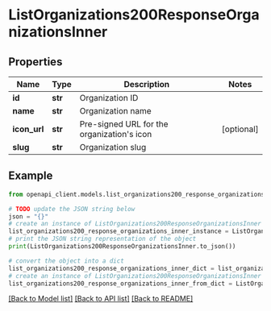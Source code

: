 # ListOrganizations200ResponseOrganizationsInner

## Properties

| Name         | Type    | Description                                    | Notes      |
| ------------ | ------- | ---------------------------------------------- | ---------- |
| **id**       | **str** | Organization ID                                |
| **name**     | **str** | Organization name                              |
| **icon_url** | **str** | Pre-signed URL for the organization&#39;s icon | [optional] |
| **slug**     | **str** | Organization slug                              |

## Example

```python
from openapi_client.models.list_organizations200_response_organizations_inner import ListOrganizations200ResponseOrganizationsInner

# TODO update the JSON string below
json = "{}"
# create an instance of ListOrganizations200ResponseOrganizationsInner from a JSON string
list_organizations200_response_organizations_inner_instance = ListOrganizations200ResponseOrganizationsInner.from_json(json)
# print the JSON string representation of the object
print(ListOrganizations200ResponseOrganizationsInner.to_json())

# convert the object into a dict
list_organizations200_response_organizations_inner_dict = list_organizations200_response_organizations_inner_instance.to_dict()
# create an instance of ListOrganizations200ResponseOrganizationsInner from a dict
list_organizations200_response_organizations_inner_from_dict = ListOrganizations200ResponseOrganizationsInner.from_dict(list_organizations200_response_organizations_inner_dict)
```

[[Back to Model list]](../README.md#documentation-for-models) [[Back to API list]](../README.md#documentation-for-api-endpoints) [[Back to README]](../README.md)
